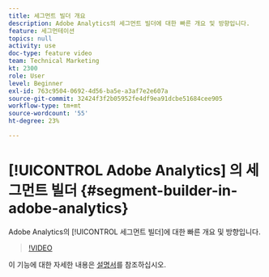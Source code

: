 ```yaml
---
title: 세그먼트 빌더 개요
description: Adobe Analytics의 세그먼트 빌더에 대한 빠른 개요 및 방향입니다.
feature: 세그먼테이션
topics: null
activity: use
doc-type: feature video
team: Technical Marketing
kt: 2300
role: User
level: Beginner
exl-id: 763c9504-0692-4d56-ba5e-a3af7e2e607a
source-git-commit: 32424f3f2b05952fe4df9ea91dcbe51684cee905
workflow-type: tm+mt
source-wordcount: '55'
ht-degree: 23%

---
```


# [!UICONTROL Adobe Analytics] 의 세그먼트 빌더 {#segment-builder-in-adobe-analytics}

Adobe Analytics의 [!UICONTROL 세그먼트 빌더]에 대한 빠른 개요 및 방향입니다.

>[!VIDEO](https://video.tv.adobe.com/v/25404/?quality=12)

이 기능에 대한 자세한 내용은 [설명서](https://marketing.adobe.com/resources/help/en_US/analytics/segment/index.html?f=seg_build_ui)를 참조하십시오.
